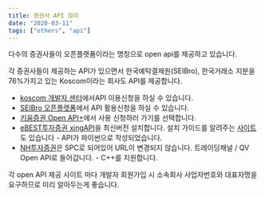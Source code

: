 ```yaml
---
title: 증권사 API 정리
date: "2020-03-11"
tags: ["others", "api"]
---
```


다수의 증권사들이 오픈플랫폼이라는 명칭으로 open api를 제공하고 있습니다.

각 증권사들이 제공하는 API가 있으면서 한국예탁결제원(SEIBro), 한국거래소 지분을 76%가지고 있는 Koscom이라는 회사도 API를 제공합니다.

- [koscom 개발자 센터](https://developers.koscom.co.kr/documentation)에서API 이용신청을 하실 수 있습니다.
- [SEIBro 오픈플랫폼](http://openplatform.seibro.or.kr/websquare/startup_control.jsp?w2xPath=/startup/index.xml)에서 API 활용신청을 하실 수 있습니다.
- [키움증권 Open API+](https://www1.kiwoom.com/nkw.templateFrameSet.do?m=m1408000000)에서 사용 신청하러 가기를 선택합니다.
- [eBEST투자증권 xingAPI](http://www.ebestsec.co.kr/xingapi/xingMain.jsp?left_menu_no=360&front_menu_no=1293&parent_menu_no=603&left_menu_no=360&front_menu_no=603&parent_menu_no=360)을 최신버전 설치합니다. 설치 가이드를 알려주는 [사이트](https://wikidocs.net/2871)도 있습니다 - API가 파이썬으로 작성되었습니다.
- [NH투자증권](https://www.nhqv.com/)은 SPC로 되어있어 URL이 변경되지 않습니다. 트레이딩채널 / QV Open API로 들어갑니다. - C++를 지원합니다.

각 open API 제공 사이트 마다 개발자 회원가입 시 소속회사 사업자번호와 대표자명을 요구하므로 미리 알아두는게 좋습니다.

